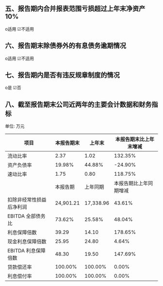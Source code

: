 ## 五、报告期内合并报表范围亏损超过上年末净资产10%

o适用 ☑不适用

## 六、报告期末除债券外的有息债务逾期情况

o适用 ☑不适用

## 七、报告期内是否有违反规章制度的情况

o是 ☑否

## 八、截至报告期末公司近两年的主要会计数据和财务指标

单位: 万元

| 项目            | 本报告期末     | 上年末       | 本报告期末比上年末增减 |
|---------------|-----------|-----------|-------------|
| 流动比率          | 2.37      | 1.02      | 132.35%     |
| 资产负债率         | 19.98%    | 44.88%    | -24.90%     |
| 速动比率          | 1.75      | 0.80      | 118.75%     |
|               | 本报告期      | 上年同期      | 本报告期比上年同期增减 |
| 扣除非经常性损益后净利润  | 24,901.21 | 17,338.96 | 43.61%      |
| EBITDA 全部债务比  | 73.62%    | 25.58%    | 48.04%      |
| 利息保障倍数        | 39.29     | 14.10     | 178.65%     |
| 现金利息保障倍数      | 25.95     | 24.80     | 4.64%       |
| EBITDA 利息保障倍数 | 48.30     | 19.50     | 147.69%     |
| 贷款偿还率         | 100.00%   | 100.00%   | 0.00%       |
| 利息偿付率         | 100.00%   | 100.00%   | 0.00%       |